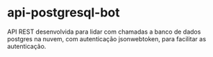 # api-postgresql-bot
API REST desenvolvida para lidar com chamadas a banco de dados postgres na nuvem, com autenticação jsonwebtoken, para facilitar as autenticação.
